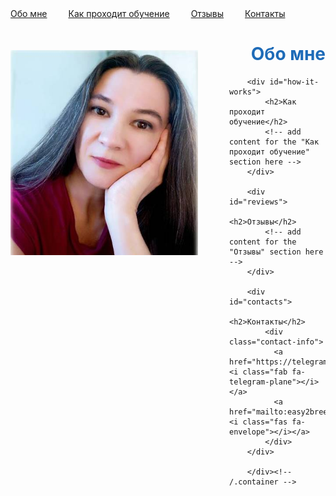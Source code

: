 <html>
	<head>
		<title>Easy Breezy English</title>

  <style>
    .my-image {
      float: left; /* change to float: left to move the image to the left */
      margin-top: 50px;
      margin-right: 50px; /* change to margin-right to add space to the right of the image */
    }
  </style>
  <style>
    .my-nav a {
      margin-right: 30px;
    }
  </style>
  <link rel="stylesheet" href="https://cdnjs.cloudflare.com/ajax/libs/font-awesome/6.1.0/css/all.min.css">
  <style>
    h1 {
      /* change the color to #1e6bb8 */
      color: #1e6bb8;
      text-align: right; /* add text-align: right to align the text to the right */
    }

    h2 {
      /* change the color to #1e6bb8 */
      color: #1e6bb8 !important;
      text-align: right; /* add text-align: right to align the text to the right */
    }

    .contact-info {
      /* add some top margin to separate the contact info from the section title */
      margin-top: 20px;
      /* center the links horizontally */
      text-align: left;
    }

    .contact-info a {
      /* add some right margin to separate the links */
      margin-right: 20px;
    }
  </style>
	</head>
	<body>
		<nav class="my-nav">
  <a href="#about-me">Обо мне</a>
  <a href="#how-it-works">Как проходит обучение</a>
  <a href="#reviews">Отзывы</a>
  <a href="#contacts">Контакты</a>
</nav>
  <img src="pics/prof.jpg" class="my-image" width="300">
		<div class="container">
    		<div class="blurb">
        		<h1 id="about-me">Обо мне</h1>
         <!-- add content for the "Обо мне" section here -->
    		</div><!-- /.blurb -->

        <div id="how-it-works">
            <h2>Как проходит обучение</h2>
            <!-- add content for the "Как проходит обучение" section here -->
        </div>

        <div id="reviews">
            <h2>Отзывы</h2>
            <!-- add content for the "Отзывы" section here -->
        </div>

        <div id="contacts">
            <h2>Контакты</h2>
            <div class="contact-info">
              <a href="https://telegram.me/easy_breezy_english"><i class="fab fa-telegram-plane"></i></a>
              <a href="mailto:easy2breezy@yandex.ru"><i class="fas fa-envelope"></i></a>
            </div>
        </div>

		</div><!-- /.container -->

</body>
</html>
